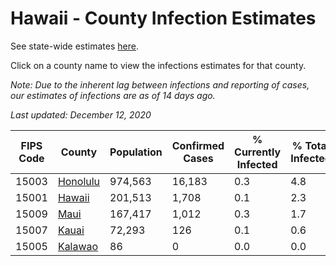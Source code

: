 # Hawaii - County Infection Estimates

See state-wide estimates [here](/infections/us-hi).

Click on a county name to view the infections estimates for that county.

*Note: Due to the inherent lag between infections and reporting of cases, our estimates of infections are as of 14 days ago.*

*Last updated: December 12, 2020*

|   FIPS Code |               County |   Population |   Confirmed Cases |   % Currently Infected |   % Total Infected |
|-------------|----------------------|--------------|-------------------|------------------------|--------------------|
|       15003 | [Honolulu](honolulu) |      974,563 |            16,183 |                    0.3 |                4.8 |
|       15001 |     [Hawaii](hawaii) |      201,513 |             1,708 |                    0.1 |                2.3 |
|       15009 |         [Maui](maui) |      167,417 |             1,012 |                    0.3 |                1.7 |
|       15007 |       [Kauai](kauai) |       72,293 |               126 |                    0.1 |                0.6 |
|       15005 |   [Kalawao](kalawao) |           86 |                 0 |                    0.0 |                0.0 |